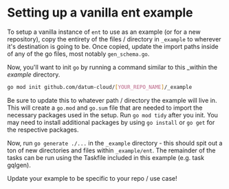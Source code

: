 # Setting up a vanilla ent example

To setup a vanilla instance of `ent` to use as an example (or for a new repository), copy the entirety of the files / directory in `_example` to wherever it's destination is going to be. Once copied, update the import paths inside of any of the go files, most notably `gen_schema.go`.

Now, you'll want to init `go` by running a command similar to this _within the _example_ directory.

```bash
go mod init github.com/datum-cloud/[YOUR_REPO_NAME]/_example
```

Be sure to update this to whatever path / directory the example will live in. This will create a `go.mod` and `go.sum` file that are needed to import the necessary packages used in the setup. Run `go mod tidy` after you init. You may need to install additional packages by using `go install` or `go get` for the respective packages.

Now, run `go generate ./...` in the `_example` directory - this should spit out a ton of new directories and files within `_example/ent`. The remainder of the tasks can be run using the Taskfile included in this example (e.g. task gqlgen).

Update your example to be specific to your repo / use case!